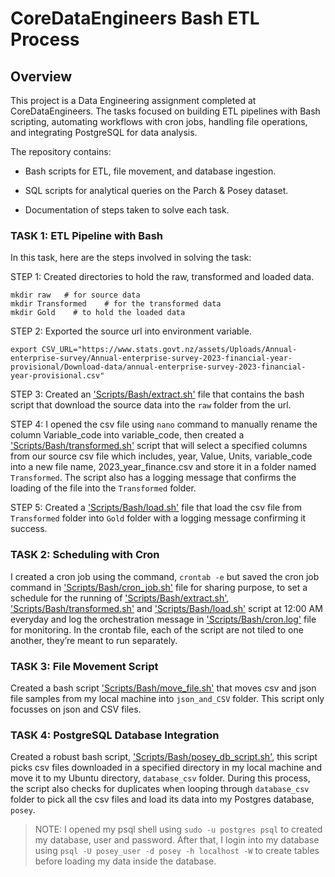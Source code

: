 # CoreDataEngineers Bash ETL Process

## Overview

This project is a Data Engineering assignment completed at CoreDataEngineers. The tasks focused on building ETL pipelines with Bash scripting, automating 
workflows with cron jobs, handling file operations, and integrating PostgreSQL for data analysis.

The repository contains:

- Bash scripts for ETL, file movement, and database ingestion.

- SQL scripts for analytical queries on the Parch & Posey dataset.

- Documentation of steps taken to solve each task.

### TASK 1: ETL Pipeline with Bash

In this task, here are the steps involved in solving the task:

STEP 1: Created directories to hold the raw, transformed and loaded data.
```
mkdir raw   # for source data
mkdir Transformed    # for the transformed data
mkdir Gold    # to hold the loaded data
```

STEP 2: Exported the source url into environment variable.

`export CSV_URL="https://www.stats.govt.nz/assets/Uploads/Annual-enterprise-survey/Annual-enterprise-survey-2023-financial-year-provisional/Download-data/annual-enterprise-survey-2023-financial-year-provisional.csv"`

STEP 3: Created an ['Scripts/Bash/extract.sh'](Scripts/Bash/extract.sh) file that contains the bash script that download the source data into the `raw` folder from the url.

STEP 4: I opened the csv file using `nano` command to manually rename the column Variable_code into variable_code, then created a ['Scripts/Bash/transformed.sh'](Scripts/Bash/transformed.sh) script 
that will select a specified columns from our source csv file which includes, year, Value, Units, variable_code into a new file name, 2023_year_finance.csv and store it in a folder 
named `Transformed`. The script also has a logging message that confirms the loading of the file into the `Transformed` folder.

STEP 5: Created a ['Scripts/Bash/load.sh'](Scripts/Bash/load.sh) file that load the csv file from `Transformed` folder into `Gold` folder with a logging message confirming it success.


### TASK 2: Scheduling with Cron
I created a cron job using the command, `crontab -e` but saved the cron job command in ['Scripts/Bash/cron_job.sh'](Scripts/Bash/cron_job.sh) file for sharing purpose, to set a schedule for the 
running of ['Scripts/Bash/extract.sh'](Scripts/Bash/extract.sh), ['Scripts/Bash/transformed.sh'](Scripts/Bash/transformed.sh) and ['Scripts/Bash/load.sh'](Scripts/Bash/load.sh) script at 
12:00 AM everyday and log the orchestration message in ['Scripts/Bash/cron.log'](Scripts/Bash/cron_log) file for monitoring. In the crontab file, each of the script are not tiled to one another, they’re meant to run separately.

### TASK 3: File Movement Script 
Created a bash script ['Scripts/Bash/move_file.sh'](Scripts/Bash/move_file.sh) that moves csv and json file samples from my local machine into `json_and_CSV` folder. This script only focusses 
on json and CSV files.

### TASK 4: PostgreSQL Database Integration
Created a robust bash script, ['Scripts/Bash/posey_db_script.sh'](Scripts/Bash/posey_db_script.sh), this script picks csv files downloaded in a specified directory in my local machine and move 
it to my Ubuntu directory, `database_csv` folder. During this process, the script also checks for duplicates when looping through `database_csv` folder to pick all the csv files and 
load its data into my Postgres database, `posey`.

> NOTE: I opened my psql shell using `sudo -u postgres psql` to created my database, user and password. 
> After that, I login into my database using `psql -U posey_user -d posey -h localhost -W` to create tables before loading my data inside the database.



